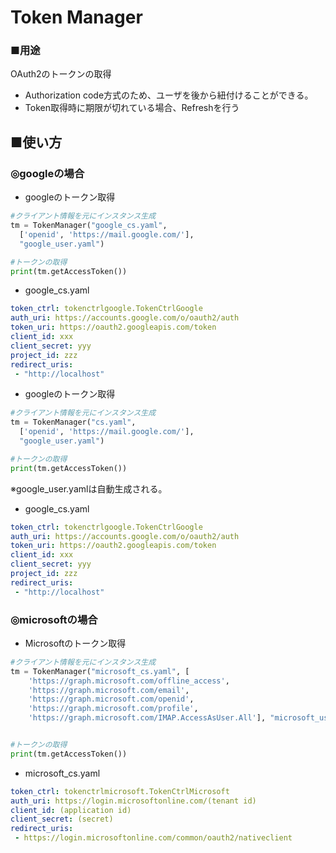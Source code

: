 # Token Manager
### ■用途
OAuth2のトークンの取得
- Authorization code方式のため、ユーザを後から紐付けることができる。
- Token取得時に期限が切れている場合、Refreshを行う

## ■使い方
### ◎googleの場合
- googleのトークン取得 
```python
#クライアント情報を元にインスタンス生成
tm = TokenManager("google_cs.yaml",
  ['openid', 'https://mail.google.com/'],
  "google_user.yaml")

#トークンの取得
print(tm.getAccessToken())
```

- google_cs.yaml
```yaml
token_ctrl: tokenctrlgoogle.TokenCtrlGoogle
auth_uri: https://accounts.google.com/o/oauth2/auth
token_uri: https://oauth2.googleapis.com/token
client_id: xxx
client_secret: yyy
project_id: zzz
redirect_uris:
 - "http://localhost"
```

- googleのトークン取得 
```python
#クライアント情報を元にインスタンス生成
tm = TokenManager("cs.yaml",
  ['openid', 'https://mail.google.com/'],
  "google_user.yaml")

#トークンの取得
print(tm.getAccessToken())
```
※google_user.yamlは自動生成される。

- google_cs.yaml
```yaml
token_ctrl: tokenctrlgoogle.TokenCtrlGoogle
auth_uri: https://accounts.google.com/o/oauth2/auth
token_uri: https://oauth2.googleapis.com/token
client_id: xxx
client_secret: yyy
project_id: zzz
redirect_uris:
 - "http://localhost"
```

### ◎microsoftの場合

- Microsoftのトークン取得 
```python
#クライアント情報を元にインスタンス生成
tm = TokenManager("microsoft_cs.yaml", [
    'https://graph.microsoft.com/offline_access',
    'https://graph.microsoft.com/email',
    'https://graph.microsoft.com/openid',
    'https://graph.microsoft.com/profile',
    'https://graph.microsoft.com/IMAP.AccessAsUser.All'], "microsoft_user.yaml")


#トークンの取得
print(tm.getAccessToken())
```

- microsoft_cs.yaml
```yaml
token_ctrl: tokenctrlmicrosoft.TokenCtrlMicrosoft
auth_uri: https://login.microsoftonline.com/(tenant id)
client_id: (application id)
client_secret: (secret)
redirect_uris:
 - https://login.microsoftonline.com/common/oauth2/nativeclient
```
